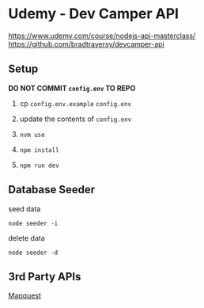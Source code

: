 # Udemy - Dev Camper API

<https://www.udemy.com/course/nodejs-api-masterclass/>
<https://github.com/bradtraversy/devcamper-api>

## Setup

**DO NOT COMMIT `config.env` TO REPO**

1. cp `config.env.example` `config.env`
2. update the contents of `config.env`

3. `nvm use`
4. `npm install`
5. `npm run dev`

## Database Seeder

seed data

```
node seeder -i
```

delete data

```
node seeder -d
```

## 3rd Party APIs

[Mapquest](https://developer.mapquest.com/user/me/apps)
